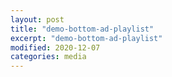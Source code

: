 ```yaml
---
layout: post
title: "demo-bottom-ad-playlist"
excerpt: "demo-bottom-ad-playlist"
modified: 2020-12-07
categories: media
---
```

<interaction data-token="5f69c90c2c76ca8742966fd6" data-context="true" data-tags="" data-fallback="true"></interaction><script async src="https://static.apester.com/js/sdk/latest/apester-sdk.js"></script>
